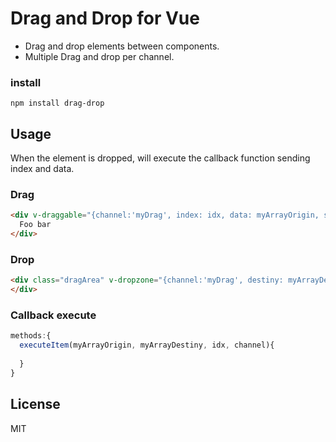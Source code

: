 # Drag and Drop for Vue

* Drag and drop elements between components.
* Multiple Drag and drop per channel.

### install

```
npm install drag-drop
```


## Usage

When the element is dropped, will execute the callback function sending index and data.


### Drag

```html
<div v-draggable="{channel:'myDrag', index: idx, data: myArrayOrigin, selectorDropZone:'.dragArea'}"  >
  Foo bar
</div>
```


### Drop

```html
<div class="dragArea" v-dropzone="{channel:'myDrag', destiny: myArrayDestiny, execute: myFunction}" >
</div>
```

### Callback execute

```js
methods:{
  executeItem(myArrayOrigin, myArrayDestiny, idx, channel){
    
  }
}
```


## License

MIT

